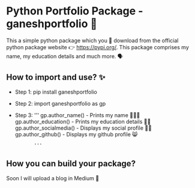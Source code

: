 # Python Portfolio Package - ganeshportfolio 🤩

This a simple python package which you 📲 download from the official python package website 👉 https://pypi.org/. This package comprises my name, my education details and much more. 🗣

## How to import and use? ✨

- Step 1: pip install ganeshportfolio 

- Step 2: import ganeshportfolio as gp

- Step 3: 
             '''
             gp.author_name() - Prints my name 🙋🏽‍♂️
             gp.author_education() - Prints my education details 👨‍🎓
             gp.author_socialmedia() - Displays my social profile 👨‍💻
             gp.author_github() - Displays my github profile 😸
             
             '''
## How you can build your package?

Soon I will upload a blog in Medium 🤙




